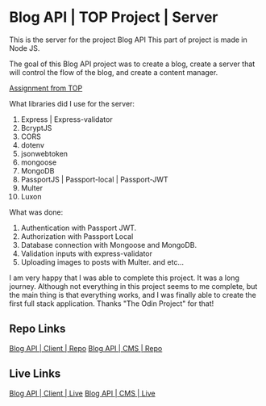 # Blog API | TOP Project | Server

This is the server for the project Blog API
This part of project is made in Node JS.

The goal of this Blog API project was to create a blog, create a server that will control the flow of the blog, and create a content manager.

[Assignment from TOP](https://www.theodinproject.com/lessons/nodejs-blog-api)

What libraries did I use for the server:

1. Express | Express-validator
2. BcryptJS
3. CORS
4. dotenv
5. jsonwebtoken
6. mongoose
7. MongoDB
8. PassportJS | Passport-local | Passport-JWT
9. Multer
10. Luxon

What was done:

1. Authentication with Passport JWT.
2. Authorization with Passport Local
3. Database connection with Mongoose and MongoDB.
4. Validation inputs with express-validator
5. Uploading images to posts with Multer.
   and etc...

I am very happy that I was able to complete this project. It was a long journey. Although not everything in this project seems to me complete, but the main thing is that everything works, and I was finally able to create the first full stack application. Thanks "The Odin Project" for that!

## Repo Links

[Blog API | Client | Repo](https://www.google.com)
[Blog API | CMS | Repo](https://www.google.com)

## Live Links

[Blog API | Client | Live](https://www.google.com)
[Blog API | CMS | Live](https://www.google.com)
